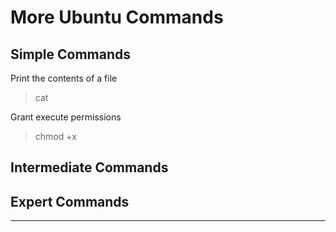 # More Ubuntu Commands

## Simple Commands

Print the contents of a file

> cat

Grant execute permissions

> chmod +x <file>

## Intermediate Commands

## Expert Commands

---
